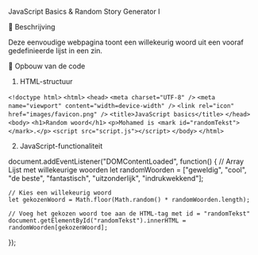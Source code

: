 JavaScript Basics & Random Story Generator I 

📄 Beschrijving

Deze eenvoudige webpagina toont een willekeurig woord uit een vooraf gedefinieerde lijst in een zin.

🧱 Opbouw van de code

1. HTML-structuur

`<!doctype html>`
`<html>`
  `<head>`
    `<meta charset="UTF-8" />`
    `<meta name="viewport" content="width=device-width" />`
    `<link rel="icon" href="images/favicon.png" />`
    `<title>JavaScript basics</title>`
  `</head>`
  `<body>`
    `<h1>Random woord</h1>`
    `<p>Mohamed is <mark id="randomTekst"></mark>.</p>`
    `<script src="script.js"></script>`
  `</body>`
`</html>`

2. JavaScript-functionaliteit

document.addEventListener("DOMContentLoaded", function() {
    // Array Lijst met willekeurige woorden
    let randomWoorden = ["geweldig", "cool", "de beste", "fantastisch", "uitzonderlijk", "indrukwekkend"];

    // Kies een willekeurig woord
    let gekozenWoord = Math.floor(Math.random() * randomWoorden.length);
    
    // Voeg het gekozen woord toe aan de HTML-tag met id = "randomTekst"
    document.getElementById("randomTekst").innerHTML = randomWoorden[gekozenWoord];
});


